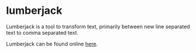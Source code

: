 # lumberjack
Lumberjack is a tool to transform text, primarily between new line separated text to comma separated text.

Lumberjack can be found online [here](https://r-chirsch.github.io/lumberjack/).

